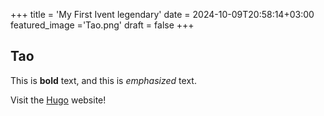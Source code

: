 +++
title = 'My First Ivent legendary'
date = 2024-10-09T20:58:14+03:00
featured_image ='Tao.png'
draft = false
+++
## Tao

This is **bold** text, and this is *emphasized* text.

Visit the [Hugo](https://gohugo.io) website!